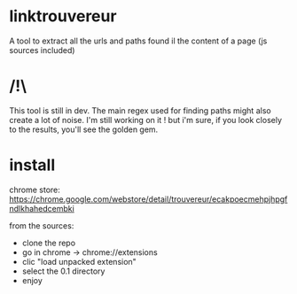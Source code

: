 # linktrouvereur
A tool to extract all the urls and paths found il the content of a page (js sources included)

# /!\
This tool is still in dev. The main regex used for finding paths might also create a lot of noise. I'm still working on it ! but i'm sure, if you look closely to the results, you'll see the golden gem.

# install
chrome store:  https://chrome.google.com/webstore/detail/trouvereur/ecakpoecmehpjhpgfndlkhahedcembki

from the sources:

- clone the repo
- go in chrome -> chrome://extensions
- clic "load unpacked extension"
- select the 0.1 directory
- enjoy
